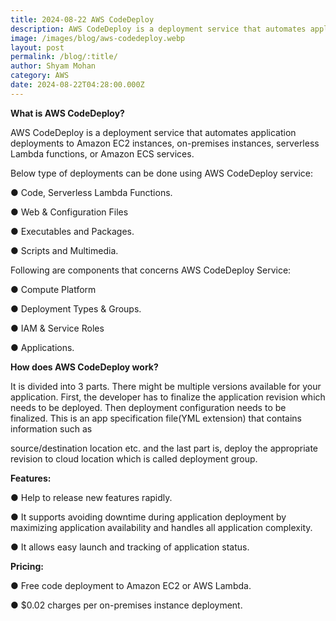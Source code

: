 ```yaml
---
title: 2024-08-22 AWS CodeDeploy
description: AWS CodeDeploy is a deployment service that automates application deployments
image: /images/blog/aws-codedeploy.webp
layout: post
permalink: /blog/:title/
author: Shyam Mohan
category: AWS
date: 2024-08-22T04:28:00.000Z
---
```

**What is AWS CodeDeploy?**

AWS CodeDeploy is a deployment service that automates application deployments to Amazon EC2 instances, on-premises instances, serverless Lambda functions, or Amazon ECS services.

Below type of deployments can be done using AWS CodeDeploy service:

● Code, Serverless Lambda Functions.

● Web & Configuration Files

● Executables and Packages.

● Scripts and Multimedia.

Following are components that concerns AWS CodeDeploy Service:

● Compute Platform

● Deployment Types & Groups.

● IAM & Service Roles

● Applications.

**How does AWS CodeDeploy work?**

It is divided into 3 parts. There might be multiple versions available for your application. First, the developer has to finalize the application revision which needs to be deployed. Then deployment configuration needs to be finalized. This is an app specification file(YML extension) that contains information such as

source/destination location etc. and the last part is, deploy the appropriate revision to cloud location which is called deployment group.

**Features:**

● Help to release new features rapidly.

● It supports avoiding downtime during application deployment by maximizing application availability and handles all application complexity.

● It allows easy launch and tracking of application status.

**Pricing:**

● Free code deployment to Amazon EC2 or AWS Lambda.

● $0.02 charges per on-premises instance deployment.

